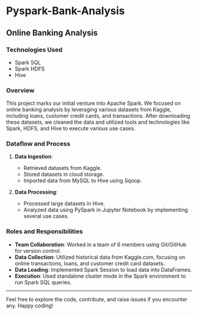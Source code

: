 # Pyspark-Bank-Analysis

## Online Banking Analysis

### Technologies Used
- Spark SQL
- Spark HDFS
- Hive

### Overview
This project marks our initial venture into Apache Spark. We focused on online banking analysis by leveraging various datasets from Kaggle, including loans, customer credit cards, and transactions. After downloading these datasets, we cleaned the data and utilized tools and technologies like Spark, HDFS, and Hive to execute various use cases.

### Dataflow and Process
1. **Data Ingestion**:
    - Retrieved datasets from Kaggle.
    - Stored datasets in cloud storage.
    - Imported data from MySQL to Hive using Sqoop.

2. **Data Processing**:
    - Processed large datasets in Hive.
    - Analyzed data using PySpark in Jupyter Notebook by implementing several use cases.

### Roles and Responsibilities
- **Team Collaboration**: Worked in a team of 6 members using Git/GitHub for version control.
- **Data Collection**: Utilized historical data from Kaggle.com, focusing on online transactions, loans, and customer credit card datasets.
- **Data Loading**: Implemented Spark Session to load data into DataFrames.
- **Execution**: Used standalone cluster mode in the Spark environment to run Spark SQL queries.

---

Feel free to explore the code, contribute, and raise issues if you encounter any. Happy coding!
